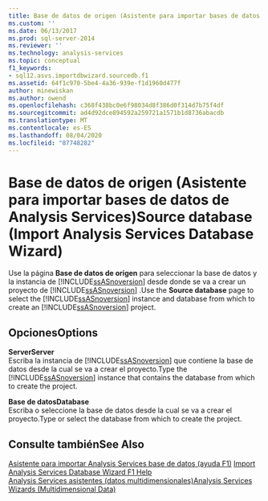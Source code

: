 ```yaml
---
title: Base de datos de origen (Asistente para importar bases de datos Analysis Services) | Microsoft Docs
ms.custom: ''
ms.date: 06/13/2017
ms.prod: sql-server-2014
ms.reviewer: ''
ms.technology: analysis-services
ms.topic: conceptual
f1_keywords:
- sql12.asvs.importdbwizard.sourcedb.f1
ms.assetid: 64f1c970-5be4-4a36-939e-f1d1960d477f
author: minewiskan
ms.author: owend
ms.openlocfilehash: c368f438bc0e6f98034d8f386d0f314d7b75f4df
ms.sourcegitcommit: ad4d92dce894592a259721a1571b1d8736abacdb
ms.translationtype: MT
ms.contentlocale: es-ES
ms.lasthandoff: 08/04/2020
ms.locfileid: "87748282"
---
```

# <a name="source-database-import-analysis-services-database-wizard"></a><span data-ttu-id="497c0-102">Base de datos de origen (Asistente para importar bases de datos de Analysis Services)</span><span class="sxs-lookup"><span data-stu-id="497c0-102">Source database (Import Analysis Services Database Wizard)</span></span>
  <span data-ttu-id="497c0-103">Use la página **Base de datos de origen** para seleccionar la base de datos y la instancia de [!INCLUDE[ssASnoversion](../includes/ssasnoversion-md.md)] desde donde se va a crear un proyecto de [!INCLUDE[ssASnoversion](../includes/ssasnoversion-md.md)] .</span><span class="sxs-lookup"><span data-stu-id="497c0-103">Use the **Source database** page to select the [!INCLUDE[ssASnoversion](../includes/ssasnoversion-md.md)] instance and database from which to create an [!INCLUDE[ssASnoversion](../includes/ssasnoversion-md.md)] project.</span></span>  
  
## <a name="options"></a><span data-ttu-id="497c0-104">Opciones</span><span class="sxs-lookup"><span data-stu-id="497c0-104">Options</span></span>  
 <span data-ttu-id="497c0-105">**Server**</span><span class="sxs-lookup"><span data-stu-id="497c0-105">**Server**</span></span>  
 <span data-ttu-id="497c0-106">Escriba la instancia de [!INCLUDE[ssASnoversion](../includes/ssasnoversion-md.md)] que contiene la base de datos desde la cual se va a crear el proyecto.</span><span class="sxs-lookup"><span data-stu-id="497c0-106">Type the [!INCLUDE[ssASnoversion](../includes/ssasnoversion-md.md)] instance that contains the database from which to create the project.</span></span>  
  
 <span data-ttu-id="497c0-107">**Base de datos**</span><span class="sxs-lookup"><span data-stu-id="497c0-107">**Database**</span></span>  
 <span data-ttu-id="497c0-108">Escriba o seleccione la base de datos desde la cual se va a crear el proyecto.</span><span class="sxs-lookup"><span data-stu-id="497c0-108">Type or select the database from which to create the project.</span></span>  
  
## <a name="see-also"></a><span data-ttu-id="497c0-109">Consulte también</span><span class="sxs-lookup"><span data-stu-id="497c0-109">See Also</span></span>  
 <span data-ttu-id="497c0-110">[Asistente para importar Analysis Services base de datos (ayuda F1)](import-analysis-services-database-wizard-f1-help.md) </span><span class="sxs-lookup"><span data-stu-id="497c0-110">[Import Analysis Services Database Wizard F1 Help](import-analysis-services-database-wizard-f1-help.md) </span></span>  
 [<span data-ttu-id="497c0-111">Analysis Services asistentes &#40;datos multidimensionales&#41;</span><span class="sxs-lookup"><span data-stu-id="497c0-111">Analysis Services Wizards &#40;Multidimensional Data&#41;</span></span>](analysis-services-wizards-multidimensional-data.md)  
  
  
